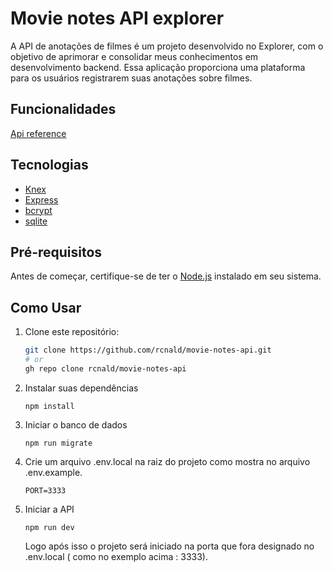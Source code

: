 # Movie notes API explorer

A API de anotações de filmes é um projeto desenvolvido no Explorer, com o objetivo de aprimorar e consolidar meus conhecimentos em desenvolvimento backend. Essa aplicação proporciona uma plataforma para os usuários registrarem suas anotações sobre filmes.

## Funcionalidades

[Api reference](./API_REFERENCE.md)

## Tecnologias

- [Knex](https://knexjs.org)
- [Express](https://expressjs.com)
- [bcrypt](https://www.npmjs.com/package/bcrypt)
- [sqlite](https://www.sqlite.org/index.html)

## Pré-requisitos

Antes de começar, certifique-se de ter o [Node.js](https://nodejs.org/) instalado em seu sistema.

## Como Usar

1. Clone este repositório:
   ```bash
   git clone https://github.com/rcnald/movie-notes-api.git
   # or
   gh repo clone rcnald/movie-notes-api
   ```
2. Instalar suas dependências
   
    ```
    npm install
    ```
3. Iniciar o banco de dados
    ```
    npm run migrate
    ```
4. Crie um arquivo .env.local na raiz do projeto como mostra no arquivo .env.example. 
	```
	PORT=3333
	```
5. Iniciar a API
    ```
    npm run dev
    ```
    Logo após isso o projeto será iniciado na porta que fora designado no .env.local ( como no exemplo acima : 3333).